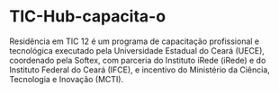 # TIC-Hub-capacita-o
Residência em TIC 12 é um programa de capacitação profissional e tecnológica executado pela Universidade Estadual do Ceará (UECE), coordenado pela Softex, com parceria do Instituto iRede (iRede) e do Instituto Federal do Ceará (IFCE), e incentivo do Ministério da Ciência, Tecnologia e Inovação (MCTI).
